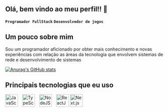 ## Olá, bem vindo ao meu perfil!!  👋

**`Programador FullStack`**
**`Desenvolvedor de jogos`**
## Um pouco sobre mim
Sou um programador aficionado por obter mais conhecimento e novas experiências com relação as áreas da tecnologia que envolvem sistemas de rede e desenvolvimento de sistemas 

[![Anurag's GitHub stats](https://github-readme-stats.vercel.app/api?username=CristofyMeiru&theme=midnight-purple)](https://github.com/anuraghazra/github-readme-stats)

## Principais tecnologias que eu uso

<div style="display; flex; ">
  <img src="https://github.com/user-attachments/assets/9d044417-2479-4ac1-8f98-0e89226622b2" height="40px" width="40px" alt="JavaScript" style="margin-right: 10px;" />
  <img src="https://github.com/user-attachments/assets/eac235ce-6f8c-426d-9702-2851b8d00bf9" heigth="40px" width="40px" alt="TypeScript" style="margin-right: 10px;" />
  <img src="https://github.com/user-attachments/assets/643824fe-4c6c-480f-a708-4a30bb64d728" heigth="40px" width="40px" alt="NodeJS"   style="margin-right: 10px;" />
  <img src="https://github.com/user-attachments/assets/3d748cb0-e35d-46a7-8b5a-8abeb4c439c9" heigth="40px" width="40px" alt="ReactJS" />
  <img src="https://github.com/nextjs.png" alt="Next.js" width="40" height="40" />
</div>

<!--
**CristofyMeiru/CristofyMeiru** is a ✨ _special_ ✨ repository because its `README.md` (this file) appears on your GitHub profile.

Here are some ideas to get you started:

- 🔭 I’m currently working on ...
- 🌱 I’m currently learning ...
- 👯 I’m looking to collaborate on ...
- 🤔 I’m looking for help with ...
- 💬 Ask me about ...
- 📫 How to reach me: ...
- 😄 Pronouns: ...
- ⚡ Fun fact: ...
-->
